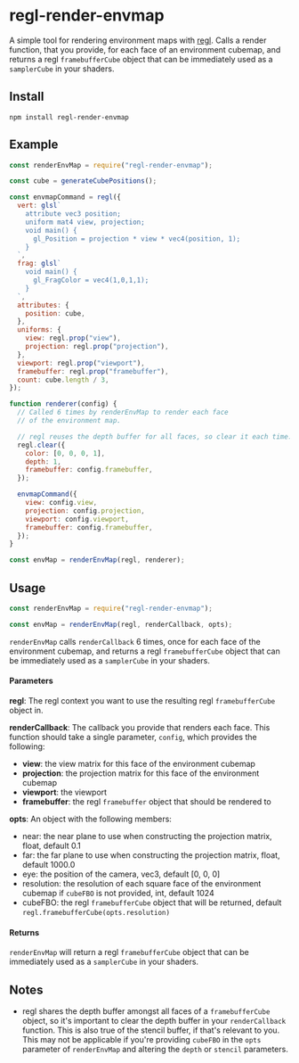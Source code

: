 # regl-render-envmap

A simple tool for rendering environment maps with [regl](https://github.com/regl-project/regl). Calls a render function,
that you provide, for each face of an environment cubemap, and returns a regl `framebufferCube` object that can be
immediately used as a `samplerCube` in your shaders.

## Install

```
npm install regl-render-envmap
```

## Example

```js
const renderEnvMap = require("regl-render-envmap");

const cube = generateCubePositions();

const envmapCommand = regl({
  vert: glsl`
    attribute vec3 position;
    uniform mat4 view, projection;
    void main() {
      gl_Position = projection * view * vec4(position, 1);
    }
  `,
  frag: glsl`
    void main() {
      gl_FragColor = vec4(1,0,1,1);
    }
  `,
  attributes: {
    position: cube,
  },
  uniforms: {
    view: regl.prop("view"),
    projection: regl.prop("projection"),
  },
  viewport: regl.prop("viewport"),
  framebuffer: regl.prop("framebuffer"),
  count: cube.length / 3,
});

function renderer(config) {
  // Called 6 times by renderEnvMap to render each face
  // of the environment map.

  // regl reuses the depth buffer for all faces, so clear it each time.
  regl.clear({
    color: [0, 0, 0, 1],
    depth: 1,
    framebuffer: config.framebuffer,
  });

  envmapCommand({
    view: config.view,
    projection: config.projection,
    viewport: config.viewport,
    framebuffer: config.framebuffer,
  });
}

const envMap = renderEnvMap(regl, renderer);
```

## Usage

```js
const renderEnvMap = require("regl-render-envmap");

const envMap = renderEnvMap(regl, renderCallback, opts);
```

`renderEnvMap` calls `renderCallback` 6 times, once for each face of the environment cubemap, and returns a regl `framebufferCube` object
that can be immediately used as a `samplerCube` in your shaders.

#### Parameters

**regl**: The regl context you want to use the resulting regl `framebufferCube` object in.

**renderCallback**: The callback you provide that renders each face. This function should take a single parameter, `config`,
which provides the following:

* **view**: the view matrix for this face of the environment cubemap
* **projection**: the projection matrix for this face of the environment cubemap
* **viewport**: the viewport
* **framebuffer**: the regl `framebuffer` object that should be rendered to

**opts**: An object with the following members:

* near: the near plane to use when constructing the projection matrix, float, default 0.1
* far: the far plane to use when constructing the projection matrix, float, default 1000.0
* eye: the position of the camera, vec3, default [0, 0, 0]
* resolution: the resolution of each square face of the environment cubemap if `cubeFBO` is not provided, int, default 1024
* cubeFBO: the regl `framebufferCube` object that will be returned, default `regl.framebufferCube(opts.resolution)`

#### Returns

`renderEnvMap` will return a regl `framebufferCube` object that can be immediately used as a `samplerCube` in your shaders.

## Notes

* regl shares the depth buffer amongst all faces of a `framebufferCube` object, so it's important to clear the depth buffer
  in your `renderCallback` function. This is also true of the stencil buffer, if that's relevant to you. This may not
  be applicable if you're providing `cubeFBO` in the `opts` parameter of `renderEnvMap` and altering the `depth` or
  `stencil` parameters.
